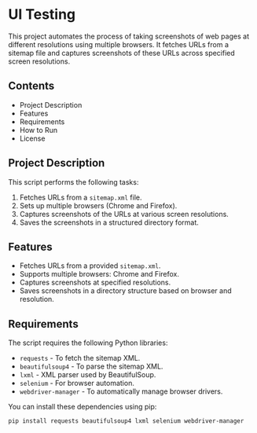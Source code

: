 # UI Testing

This project automates the process of taking screenshots of web pages at different resolutions using multiple browsers. It fetches URLs from a sitemap file and captures screenshots of these URLs across specified screen resolutions.

## Contents

- Project Description
- Features
- Requirements
- How to Run
- License

## Project Description

This script performs the following tasks:
1. Fetches URLs from a `sitemap.xml` file.
2. Sets up multiple browsers (Chrome and Firefox).
3. Captures screenshots of the URLs at various screen resolutions.
4. Saves the screenshots in a structured directory format.

## Features

- Fetches URLs from a provided `sitemap.xml`.
- Supports multiple browsers: Chrome and Firefox.
- Captures screenshots at specified resolutions.
- Saves screenshots in a directory structure based on browser and resolution.

## Requirements

The script requires the following Python libraries:

- `requests` - To fetch the sitemap XML.
- `beautifulsoup4` - To parse the sitemap XML.
- `lxml` - XML parser used by BeautifulSoup.
- `selenium` - For browser automation.
- `webdriver-manager` - To automatically manage browser drivers.

You can install these dependencies using pip:

```bash
pip install requests beautifulsoup4 lxml selenium webdriver-manager
